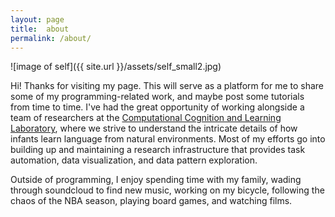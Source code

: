 ```yaml
---
layout: page
title:  about
permalink: /about/
---
```


![image of self]({{ site.url }}/assets/self_small2.jpg)

Hi! Thanks for visiting my page. This will serve as a platform for me to share some of my programming-related work, and maybe post some tutorials from time to time. I've had the great opportunity of working alongside a team of researchers at the [Computational Cognition and Learning Laboratory](http://www.indiana.edu/~dll/research.html), where we strive to understand the intricate details of how infants learn language from natural environments. Most of my efforts go into building up and maintaining a research infrastructure that provides task automation, data visualization, and data pattern exploration.

Outside of programming, I enjoy spending time with my family, wading through soundcloud to find new music, working on my bicycle, following the chaos of the NBA season, playing board games, and watching films.